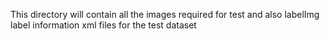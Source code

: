 This directory will contain all the images required for test  and also labelImg label information xml files for the test dataset
